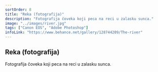 ```yaml
---
sortOrder: 8
title: "Reka (fotografija)"
description: "Fotografija čoveka koji peca na reci u zalasku sunca."
image: "../images/river.jpg"
tags: ["Canon EOS", "Adobe Photoshop"]
infoLink: "https://www.behance.net/gallery/128744209/The-river"
---
```


## Reka (fotografija)

Fotografija čoveka koji peca na reci u zalasku sunca.
